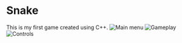 # Snake
This is my first game created using C++.
![Main menu](https://i.imgur.com/Xlv5Cxq.png)
![Gameplay](https://i.imgur.com/WCRPnMC.png)
![Controls](https://i.imgur.com/V0cYZqu.png)
